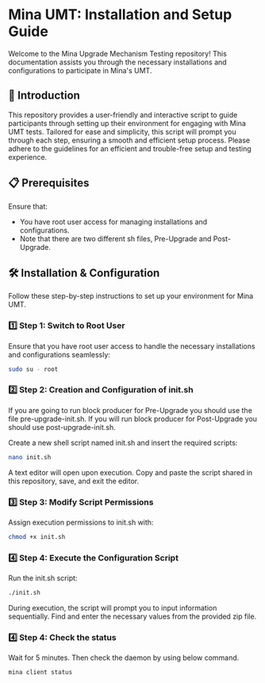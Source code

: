 # Mina UMT: Installation and Setup Guide

Welcome to the Mina Upgrade Mechanism Testing repository! This documentation assists you through the necessary installations and configurations to participate in Mina's UMT.

## 🚀 Introduction

This repository provides a user-friendly and interactive script to guide participants through setting up their environment for engaging with Mina UMT tests. Tailored for ease and simplicity, this script will prompt you through each step, ensuring a smooth and efficient setup process. Please adhere to the guidelines for an efficient and trouble-free setup and testing experience.

## 📋 Prerequisites

Ensure that:
- You have root user access for managing installations and configurations.
- Note that there are two different sh files, Pre-Upgrade and Post-Upgrade. 

## 🛠 Installation & Configuration

Follow these step-by-step instructions to set up your environment for Mina UMT.

### 1️⃣ Step 1: Switch to Root User

Ensure that you have root user access to handle the necessary installations and configurations seamlessly:

```bash
sudo su - root
```

### 2️⃣ Step 2: Creation and Configuration of init.sh
If you are going to run block producer for Pre-Upgrade you should use the file pre-upgrade-init.sh. If you will run block producer for Post-Upgrade you should use post-upgrade-init.sh.

Create a new shell script named init.sh and insert the required scripts:

```bash
nano init.sh
```

A text editor will open upon execution. Copy and paste the script shared in this repository, save, and exit the editor.

### 3️⃣ Step 3: Modify Script Permissions
Assign execution permissions to init.sh with:

```bash
chmod +x init.sh
```
### 4️⃣ Step 4: Execute the Configuration Script
Run the init.sh script:

```bash
./init.sh
```

During execution, the script will prompt you to input information sequentially. Find and enter the necessary values from the provided zip file.

### 4️⃣ Step 4: Check the status
Wait for 5 minutes. Then check the daemon by using below command.
```bash
mina client status
```

